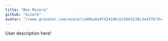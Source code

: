 ```yaml
---
title: "Ben Mizera"
github: "mizerb"
avatar: "//www.gravatar.com/avatar/a40ba8a9f424186cb15b65238c3a437b?d=identicon"
---
```


User description here!
